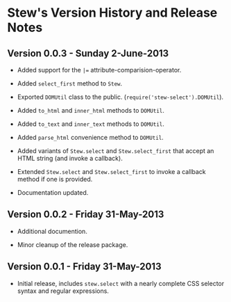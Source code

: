 # Stew's Version History and Release Notes


## Version 0.0.3 - Sunday 2-June-2013

 * Added support for the `|=` attribute-comparision-operator.

 * Added `select_first` method to `Stew`.

 * Exported `DOMUtil` class to the public. (`require('stew-select').DOMUtil`).

 * Added `to_html` and `inner_html` methods to `DOMUtil`.

 * Added `to_text` and `inner_text` methods to `DOMUtil`.

 * Added `parse_html` convenience method to `DOMUtil`.

 * Added variants of `Stew.select` and `Stew.select_first` that accept an HTML string (and invoke a callback).

 * Extended `Stew.select` and `Stew.select_first` to invoke a callback method if one is provided.

 * Documentation updated.

## Version 0.0.2 - Friday 31-May-2013

 * Additional documention.

 * Minor cleanup of the release package.

## Version 0.0.1 - Friday 31-May-2013

 * Initial release, includes `stew.select` with a nearly complete CSS selector syntax and regular expressions.
